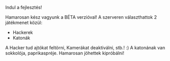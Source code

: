 Indul a fejlesztés!

Hamarosan kész vagyunk a BÉTA verzióval!
A szerveren választhattok 2 játékmenet közül:
- Hackerek
- Katonák

A Hacker tud ajtókat feltörni, Kamerákat
deaktiválni, stb.! :) 
A katonának van sokkolója, paprikaspréje.
Hamarosan jöhettek kipróbálni!
